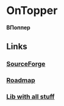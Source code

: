 # OnTopper
__ВПоппер__
## Links
### [SourceForge](https://sourceforge.net/projects/ontopper/)
### [Roadmap](https://trello.com/b/DjuPzweK)
### [Lib with all stuff](https://www.nuget.org/packages/DmLib/)
